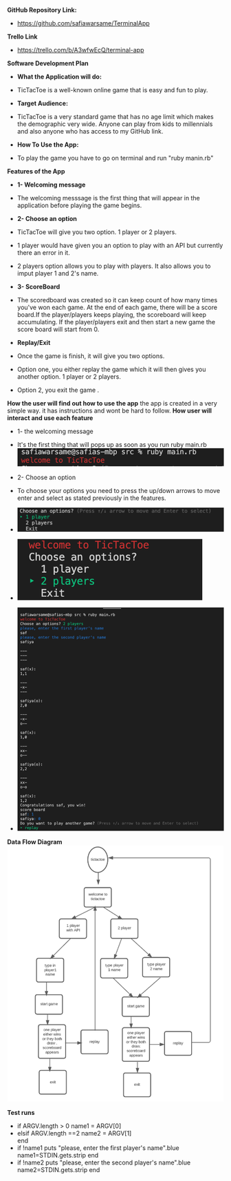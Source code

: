 **GitHub Repository Link:**
- https://github.com/safiawarsame/TerminalApp

**Trello Link**
- https://trello.com/b/A3wfwEcQ/terminal-app 

**Software Development Plan**

- **What the Application will do:**
- TicTacToe is a well-known online game that is easy and fun to play.

- **Target Audience:**
- TicTacToe is a very standard game that has no age limit which makes the demographic very wide. Anyone can play from kids to millennials and also anyone who has access to my GitHub link.
- **How To Use the App:**
- To play the game you have to go on terminal and run "ruby manin.rb" 

**Features of the App**

- **1- Welcoming message**
- The welcoming messsage is the first thing that will appear in the application before playing the game begins.

- **2- Choose an option**

- TicTacToe will give you two option. 1 player or 2 players.
- 1 player would have given you an option to play with an API but currently there an error in it.
- 2 players option allows you to play with players. It also allows you to imput player 1 and 2's name. 

- **3- ScoreBoard**
- The scoredboard was created so it can keep count of how many times you've won each game. At the end of each game, there will be a score board.If the player/players keeps playing, the scoreboard will keep accumulating. If the player/players exit and then start a new game the score board will start from 0.

- **Replay/Exit**
- Once the game is finish, it will give you two options. 
- Option one, you either replay the game which it will then gives you another option. 1 player or 2 players.
- Option 2, you exit the game .


**How the user will find out how to use the app**
the app is created in a very simple way. it has instructions and wont be hard to follow.
**How user will interact and use each feature**

- 1- the welcoming message 
- It's the first thing that will pops up as soon as you run ruby main.rb 
![welcome message](./docs/welcomingmessage.png)

- 2- Choose an option
- To choose your options you need to press the up/down arrows to move enter and select
as stated previously in the features.

- ![choose an option](./docs/chooseanoption.png)

- ![2 players](./docs/2players.png)

- ![playing the game](./docs/playingthegame.png)

**Data Flow Diagram**
![flow diagram](./docs/flowdiagram.png)

**Test runs**

- if ARGV.length > 0
    name1 = ARGV[0]
- elsif ARGV.length ==2
    name2 = ARGV[1]   
end 
- if !name1
 puts "please, enter the first player's name".blue
 name1=STDIN.gets.strip 
end
- if !name2
 puts "please, enter the second player's name".blue
 name2=STDIN.gets.strip 
 end

